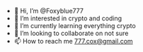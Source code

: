 - 👋 Hi, I’m @Foxyblue777
- 👀 I’m interested in crypto and coding
- 🌱 I’m currently learning everything crypto
- 💞️ I’m looking to collaborate on not sure
- 📫 How to reach me 777.cox@gmail.com

<!---
Foxyblue777/Foxyblue777 is a ✨ special ✨ repository because its `README.md` (this file) appears on your GitHub profile.
You can click the Preview link to take a look at your changes.
--->
